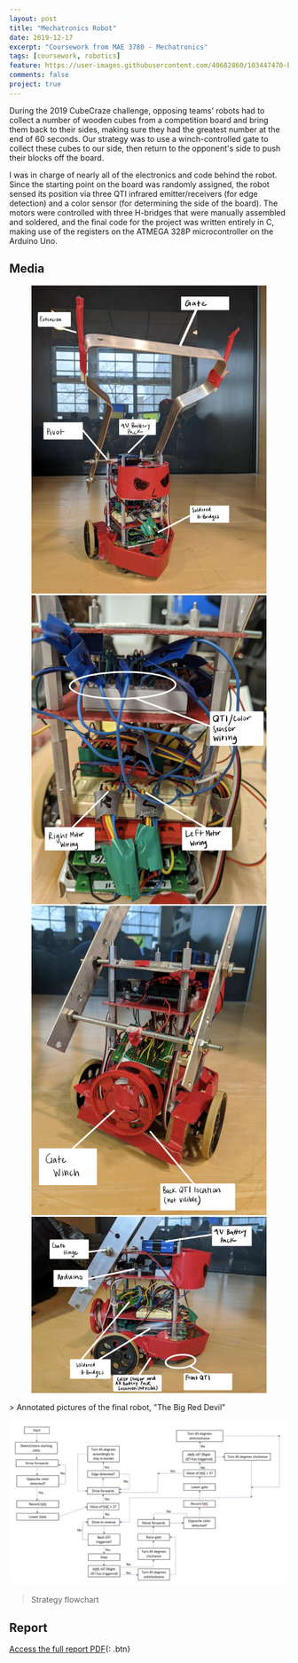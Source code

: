 ```yaml
---
layout: post
title: "Mechatronics Robot"
date: 2019-12-17
excerpt: "Coursework from MAE 3780 - Mechatronics"
tags: [coursework, robotics]
feature: https://user-images.githubusercontent.com/40682860/103447470-b658b800-4c59-11eb-89d8-ac01760d7504.png
comments: false
project: true
---
```


During the 2019 CubeCraze challenge, opposing teams' robots had to collect a number of wooden cubes from a competition board and bring them back to their sides, making sure they had the greatest number at the end of 60 seconds. Our strategy was to use a winch-controlled gate to collect these cubes to our side, then return to the opponent's side to push their blocks off the board. 

I was in charge of nearly all of the electronics and code behind the robot. Since the starting point on the board was randomly assigned, the robot sensed its position via three QTI infrared emitter/receivers (for edge detection) and a color sensor (for determining the side of the board). The motors were controlled with three H-bridges that were manually assembled and soldered, and the final code for the project was written entirely in C, making use of the registers on the ATMEGA 328P microcontroller on the Arduino Uno. 

## Media

<figure class="half">
    <a href="/assets/img/3780/front.png"><img src="/assets/img/3780/front.png"></a>
    <a href="/assets/img/3780/rear.png"><img src="/assets/img/3780/rear.png"></a>
    <a href="/assets/img/3780/winch.png"><img src="/assets/img/3780/winch.png"></a>
    <a href="/assets/img/3780/side.png"><img src="/assets/img/3780/side.png"></a>
</figure>
> Annotated pictures of the final robot, "The Big Red Devil"

![Strategy](/assets/img/3780/3780strategy.jpg)
> Strategy flowchart

## Report
      
[Access the full report PDF](/pdfs/3780.pdf){: .btn}
